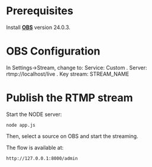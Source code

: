 # Prerequisites

Install [__OBS__](https://obsproject.com) version 24.0.3. 

# OBS Configuration 

In Settings->Stream, change to:
Service: Custom .
Server: rtmp://localhost/live .
Key stream: STREAM_NAME

# Publish the RTMP stream

Start the NODE server:
```
node app.js
```

Then, select a source on OBS and start the streaming.

The flow is available at:
```
http://127.0.0.1:8000/admin
```
